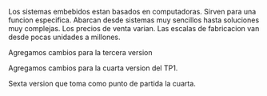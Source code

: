 Los sistemas embebidos estan basados en computadoras.
Sirven para una funcion especifica.
Abarcan desde sistemas muy sencillos hasta soluciones muy complejas.
Los precios de venta varian.
Las escalas de fabricacion van desde pocas unidades a millones.

Agregamos cambios para la tercera version

Agregamos cambios para la cuarta version del TP1.

Sexta version que toma como punto de partida la cuarta.